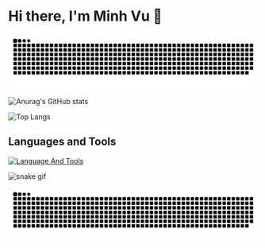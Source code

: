 # Hi there, I'm Minh Vu 👋

<p align="center">
  <img src="https://github.com/Codebutproblem/Codebutproblem/blob/output/github-contribution-grid-snake-dark.svg">
</p>

![Anurag's GitHub stats](https://github-readme-stats.vercel.app/api?username=Codebutproblem&show_icons=true&theme=merko)

![Top Langs](https://github-readme-stats.vercel.app/api/top-langs/?username=Codebutproblem&layout=compact)

## Languages and Tools

[![Language And Tools](https://skillicons.dev/icons?i=nodejs,react,js,ts,java,python,html,css,tailwind)](https://skillicons.dev)

![snake gif](https://github.com/Codebutproblem/Codebutproblem/blob/output/github-contribution-grid-snake.gif)

![Snake](https://github.com/Codebutproblem/Codebutproblem/blob/output/github-contribution-grid-snake-dark.svg)
